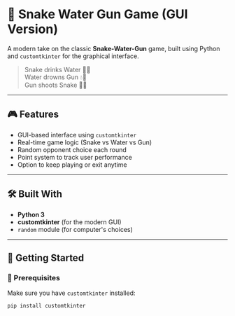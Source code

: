 # 🐍 Snake Water Gun Game (GUI Version)

A modern take on the classic **Snake-Water-Gun** game, built using Python and `customtkinter` for the graphical interface.

> Snake drinks Water 🐍💧  
> Water drowns Gun 💧🔫  
> Gun shoots Snake 🔫🐍

---

## 🎮 Features

- GUI-based interface using `customtkinter`
- Real-time game logic (Snake vs Water vs Gun)
- Random opponent choice each round
- Point system to track user performance
- Option to keep playing or exit anytime

---

## 🛠️ Built With

- **Python 3**
- **customtkinter** (for the modern GUI)
- `random` module (for computer's choices)

---

## 🚀 Getting Started

### 🔧 Prerequisites

Make sure you have `customtkinter` installed:

```bash
pip install customtkinter
